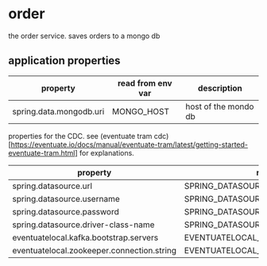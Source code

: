 # order
the order service.
saves orders to a mongo db

## application properties

property | read from env var | description |
-------- | ----------------- | ----------- |
spring.data.mongodb.uri | MONGO_HOST | host of the mondo db 

properties for the CDC. 
see (eventuate tram cdc)[https://eventuate.io/docs/manual/eventuate-tram/latest/getting-started-eventuate-tram.html] for explanations.

property | read from env var | description |
-------- | ----------------- | ----------- |
spring.datasource.url | SPRING_DATASOURCE_URL |
spring.datasource.username | SPRING_DATASOURCE_USERNAME |
spring.datasource.password | SPRING_DATASOURCE_PASSWORD |
spring.datasource.driver-class-name | SPRING_DATASOURCE_DRIVER_CLASS_NAME |
eventuatelocal.kafka.bootstrap.servers | EVENTUATELOCAL_KAFKA_BOOTSTRAP_SERVERS |
eventuatelocal.zookeeper.connection.string | EVENTUATELOCAL_ZOOKEEPER_CONNECTION_STRING |
